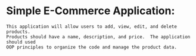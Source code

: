 # Simple E-Commerce Application:

    This application will allow users to add, view, edit, and delete products. 
    Products should have a name, description, and price.  The application should used 
    OOP principles to organize the code and manage the product data.
